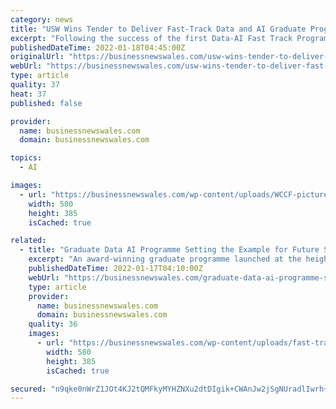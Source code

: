 ```yaml
---
category: news
title: "USW Wins Tender to Deliver Fast-Track Data and AI Graduate Programme"
excerpt: "Following the success of the first Data-AI Fast Track Programme launched by the Welsh Contact Forum (WCCF), the University of South Wales (USW) will be"
publishedDateTime: 2022-01-18T04:45:00Z
originalUrl: "https://businessnewswales.com/usw-wins-tender-to-deliver-fast-track-data-and-ai-graduate-programme/"
webUrl: "https://businessnewswales.com/usw-wins-tender-to-deliver-fast-track-data-and-ai-graduate-programme/"
type: article
quality: 37
heat: 37
published: false

provider:
  name: businessnewswales.com
  domain: businessnewswales.com

topics:
  - AI

images:
  - url: "https://businessnewswales.com/wp-content/uploads/WCCF-picture.png"
    width: 580
    height: 385
    isCached: true

related:
  - title: "Graduate Data AI Programme Setting the Example for Future Skills Initiatives"
    excerpt: "An award-winning graduate programme launched at the height of the pandemic to tackle a national data and artificial intelligence (AI) skills shortage, has"
    publishedDateTime: 2022-01-17T04:10:00Z
    webUrl: "https://businessnewswales.com/graduate-data-ai-programme-setting-the-example-for-future-skills-initiatives/"
    type: article
    provider:
      name: businessnewswales.com
      domain: businessnewswales.com
    quality: 36
    images:
      - url: "https://businessnewswales.com/wp-content/uploads/fast-track-grad-programme.png"
        width: 580
        height: 385
        isCached: true

secured: "n9qke0nWrZ1JOt4KJ2tQMFkyMYHZNXu2dtDIgik+CWAnJw2jSgNUradlIwrh+BQD76kk5hqBrf7BnasH9E2GBUdSNti1Bv3f+LHRCmGVW52io7sEHXZskEdwp+9kvWYNUSf1n08J65fUnUVc+ERNmW4YmK9iKH4rxEKMcdnxbklALHur/shpo96pv9+39qkLGjpxw7lRLeuOlBgAXl+sPMwV9y/Zs5c7f4fXtiV/1KsmaOjFCyFiGePb9pZQC8q1dl1HMlSVCk2E2yzEYXXBkEfy0ILfnb9ZBmnIQoR6hlRqXLEtYIppFbHmXP8vZWD2aL8B83glRqlBumbf7pD3YigUAz20RPES9ylO5CJkrmU=;EspqJNSv+fByNeAY+QuUbw=="
---
```


